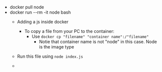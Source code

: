 * docker pull node
* docker run --rm -it node bash
    * Adding a js inside docker
        * To copy a file from your PC to the container:
            * Use `docker cp "filename" "container name":/"filename"`
                * Notie that container name is not "node" in this case. Node is the image type

    * Run this file using `node index.js`
    * 